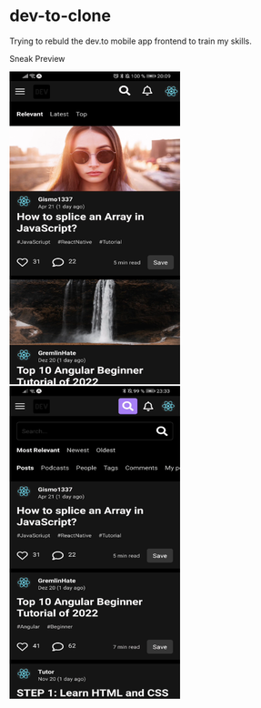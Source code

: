 # dev-to-clone

Trying to rebuld the dev.to mobile app frontend to train my skills.

Sneak Preview

<img src="https://github.com/Gismo1337/dev-to-clone/blob/main/assets/previewFeed.png" width="300" height="550" />
<img src="https://github.com/Gismo1337/dev-to-clone/blob/main/assets/previewSearch.png" width="300" height="550" />